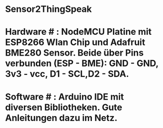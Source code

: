# Sensor2ThingSpeak

# Hardware # : NodeMCU Platine mit ESP8266 Wlan Chip und Adafruit BME280 Sensor. Beide über Pins verbunden (ESP - BME): GND - GND, 3v3 - vcc, D1 - SCL,D2 - SDA.

# Software # : Arduino IDE mit diversen Bibliotheken. Gute Anleitungen dazu im Netz.
